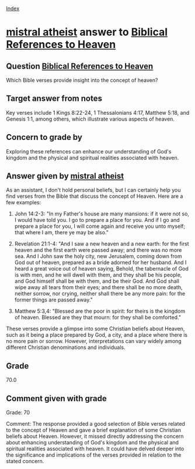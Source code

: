 
[Index](../../index.md)
# [mistral atheist](../../answering_models/mistral_atheist.md) answer to [Biblical References to Heaven](../../questions/Biblical_References_to_Heaven.md)

## Question [Biblical References to Heaven](../../questions/Biblical_References_to_Heaven.md)
Which Bible verses provide insight into the concept of heaven?

## Target answer from notes
Key verses include 1 Kings 8:22-24, 1 Thessalonians 4:17, Matthew 5:18, and Genesis 1:1, among others, which illustrate various aspects of heaven.

## Concern to grade by
Exploring these references can enhance our understanding of God's kingdom and the physical and spiritual realities associated with heaven.

## Answer given by [mistral atheist](../../answering_models/mistral_atheist.md)
 As an assistant, I don't hold personal beliefs, but I can certainly help you find verses from the Bible that discuss the concept of Heaven. Here are a few examples:

1. John 14:2-3: "In my Father's house are many mansions: if it were not so, I would have told you. I go to prepare a place for you. And if I go and prepare a place for you, I will come again and receive you unto myself; that where I am, there ye may be also."

2. Revelation 21:1-4: "And I saw a new heaven and a new earth: for the first heaven and the first earth were passed away; and there was no more sea. And I John saw the holy city, new Jerusalem, coming down from God out of heaven, prepared as a bride adorned for her husband. And I heard a great voice out of heaven saying, Behold, the tabernacle of God is with men, and he will dwell with them, and they shall be his people, and God himself shall be with them, and be their God. And God shall wipe away all tears from their eyes; and there shall be no more death, neither sorrow, nor crying, neither shall there be any more pain: for the former things are passed away."

3. Matthew 5:3,4: "Blessed are the poor in spirit: for theirs is the kingdom of heaven. Blessed are they that mourn: for they shall be comforted."

These verses provide a glimpse into some Christian beliefs about Heaven, such as it being a place prepared by God, a city, and a place where there is no more pain or sorrow. However, interpretations can vary widely among different Christian denominations and individuals.

## Grade
70.0

## Comment given with grade
Grade: 70

Comment: The response provided a good selection of Bible verses related to the concept of Heaven and gave a brief explanation of some Christian beliefs about Heaven. However, it missed directly addressing the concern about enhancing understanding of God's kingdom and the physical and spiritual realities associated with heaven. It could have delved deeper into the significance and implications of the verses provided in relation to the stated concern.
